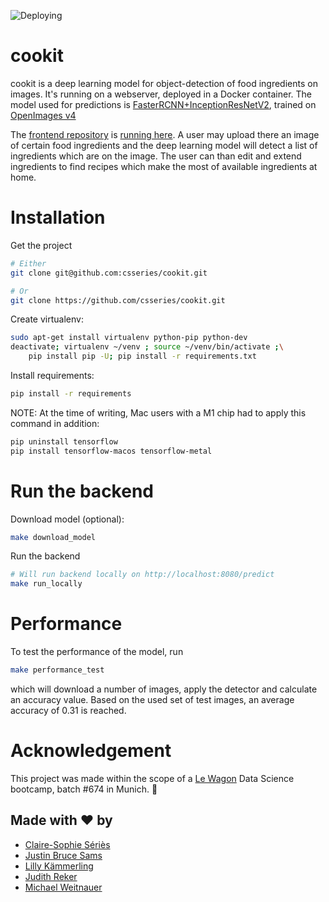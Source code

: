 ![Deploying](https://img.shields.io/github/workflow/status/csseries/cookit/Deploy%20to%20Cloud%20Run/master)


# cookit

cookit is a deep learning model for object-detection of food ingredients on images.
It's running on a webserver, deployed in a Docker container. The model used for predictions is [FasterRCNN+InceptionResNetV2](https://tfhub.dev/google/faster_rcnn/openimages_v4/inception_resnet_v2/1), trained on [OpenImages v4](https://storage.googleapis.com/openimages/web/index.html)

The [frontend repository](https://github.com/csseries/cookit_frontend) is [running here](https://cookit-frontend.herokuapp.com/). A user may upload there an image of certain food ingredients and the deep learning model will detect a list of ingredients which are on the image. The user can than edit and extend ingredients to find recipes which make the most of available ingredients at home.

# Installation

Get the project
```bash
# Either
git clone git@github.com:csseries/cookit.git

# Or
git clone https://github.com/csseries/cookit.git
```

Create virtualenv:
```bash
sudo apt-get install virtualenv python-pip python-dev
deactivate; virtualenv ~/venv ; source ~/venv/bin/activate ;\
    pip install pip -U; pip install -r requirements.txt
```

Install requirements:
```bash
pip install -r requirements
```

NOTE: At the time of writing, Mac users with a M1 chip had to apply this command in addition:
```bash
pip uninstall tensorflow
pip install tensorflow-macos tensorflow-metal
```


# Run the backend

Download model (optional):
```bash
make download_model
```


Run the backend
```bash
# Will run backend locally on http://localhost:8080/predict
make run_locally
```

# Performance

To test the performance of the model, run
```bash
make performance_test
```
which will download a number of images, apply the detector and calculate an accuracy value.
Based on the used set of test images, an average accuracy of 0.31 is reached.

# Acknowledgement
This project was made within the scope of a [Le Wagon](https://www.lewagon.com/) Data Science bootcamp, batch #674 in Munich. 🚌

## Made with  ❤️  by
- [Claire-Sophie Sériès](https://github.com/csseries)
- [Justin Bruce Sams](https://github.com/JustinSms)
- [Lilly Kämmerling](https://github.com/lillykml)
- [Judith Reker](https://github.com/judd-r)
- [Michael Weitnauer](https://github.com/kickermeister)
